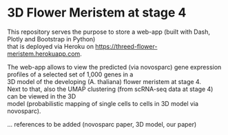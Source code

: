 # 3D Flower Meristem at stage 4
This repository serves the purpose to store a web-app (built with Dash, Plotly and Bootstrap in Python)  
that is deployed via Heroku on https://threed-flower-meristem.herokuapp.com.  

The web-app allows to view the predicted (via novosparc) gene expression profiles of a selected set of 1,000 genes in a  
3D model of the developing (A. thaliana) flower meristem at stage 4.  
Next to that, also the UMAP clustering (from scRNA-seq data at stage 4) can be viewed in the 3D  
model (probabilistic mapping of single cells to cells in 3D model via novosparc).

... references to be added (novosparc paper, 3D model, our paper)
